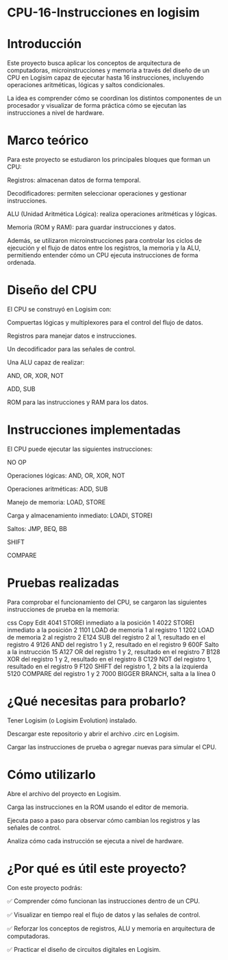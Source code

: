 # CPU-16-Instrucciones en logisim

# Introducción
Este proyecto busca aplicar los conceptos de arquitectura de computadoras, microinstrucciones y memoria a través del diseño de un CPU en Logisim capaz de ejecutar hasta 16 instrucciones, incluyendo operaciones aritméticas, lógicas y saltos condicionales.

La idea es comprender cómo se coordinan los distintos componentes de un procesador y visualizar de forma práctica cómo se ejecutan las instrucciones a nivel de hardware.

# Marco teórico
Para este proyecto se estudiaron los principales bloques que forman un CPU:

Registros: almacenan datos de forma temporal.

Decodificadores: permiten seleccionar operaciones y gestionar instrucciones.

ALU (Unidad Aritmética Lógica): realiza operaciones aritméticas y lógicas.

Memoria (ROM y RAM): para guardar instrucciones y datos.

Además, se utilizaron microinstrucciones para controlar los ciclos de ejecución y el flujo de datos entre los registros, la memoria y la ALU, permitiendo entender cómo un CPU ejecuta instrucciones de forma ordenada.

# Diseño del CPU
El CPU se construyó en Logisim con:

Compuertas lógicas y multiplexores para el control del flujo de datos.

Registros para manejar datos e instrucciones.

Un decodificador para las señales de control.

Una ALU capaz de realizar:

AND, OR, XOR, NOT

ADD, SUB

ROM para las instrucciones y RAM para los datos.

# Instrucciones implementadas
El CPU puede ejecutar las siguientes instrucciones:

NO OP

Operaciones lógicas: AND, OR, XOR, NOT

Operaciones aritméticas: ADD, SUB

Manejo de memoria: LOAD, STORE

Carga y almacenamiento inmediato: LOADI, STOREI

Saltos: JMP, BEQ, BB

SHIFT

COMPARE

# Pruebas realizadas
Para comprobar el funcionamiento del CPU, se cargaron las siguientes instrucciones de prueba en la memoria:

css
Copy
Edit
4041    STOREI inmediato a la posición 1
4022    STOREI inmediato a la posición 2
1101    LOAD de memoria 1 al registro 1
1202    LOAD de memoria 2 al registro 2
E124    SUB del registro 2 al 1, resultado en el registro 4
9126    AND del registro 1 y 2, resultado en el registro 9
600F    Salto a la instrucción 15
A127    OR del registro 1 y 2, resultado en el registro 7
B128    XOR del registro 1 y 2, resultado en el registro 8
C129    NOT del registro 1, resultado en el registro 9
F120    SHIFT del registro 1, 2 bits a la izquierda
5120    COMPARE del registro 1 y 2
7000    BIGGER BRANCH, salta a la línea 0

# ¿Qué necesitas para probarlo?
Tener Logisim (o Logisim Evolution) instalado.

Descargar este repositorio y abrir el archivo .circ en Logisim.

Cargar las instrucciones de prueba o agregar nuevas para simular el CPU.

# Cómo utilizarlo
Abre el archivo del proyecto en Logisim.

Carga las instrucciones en la ROM usando el editor de memoria.

Ejecuta paso a paso para observar cómo cambian los registros y las señales de control.

Analiza cómo cada instrucción se ejecuta a nivel de hardware.

# ¿Por qué es útil este proyecto?
Con este proyecto podrás:

✅ Comprender cómo funcionan las instrucciones dentro de un CPU.

✅ Visualizar en tiempo real el flujo de datos y las señales de control.

✅ Reforzar los conceptos de registros, ALU y memoria en arquitectura de computadoras.

✅ Practicar el diseño de circuitos digitales en Logisim.

